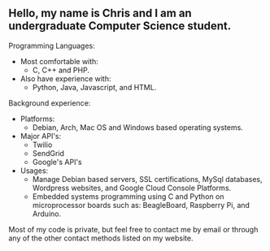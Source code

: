 ## Hello, my name is Chris and I am an undergraduate Computer Science student.
  
Programming Languages:
  - Most comfortable with:
    - C, C++ and PHP. 
  - Also have experience with:
    - Python, Java, Javascript, and HTML.
 
 Background experience:
  - Platforms:
    - Debian, Arch, Mac OS and Windows based operating systems.
  - Major API's:
    - Twilio
    - SendGrid
    - Google's API's
  - Usages:
    - Manage Debian based servers, SSL certifications, MySql databases, Wordpress websites, and Google Cloud Console Platforms.
    - Embedded systems programming using C and Python on microprocessor boards such as: BeagleBoard, Raspberry Pi, and Arduino.
    

  
  Most of my code is private, but feel free to contact me by email or through any of the other contact methods listed on my website.
